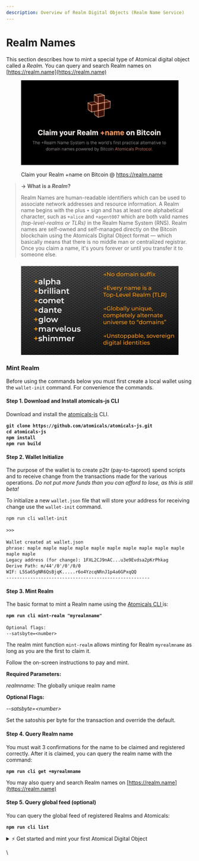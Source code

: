 ```yaml
---
description: Overview of Realm Digital Objects (Realm Name Service)
---
```


# Realm Names

This section describes how to mint a special type of Atomical digital object called a _Realm._ You can query and search Realm names on [https://realm.name](https://realm.name)

<figure><img src="../assets/banner2.png" alt=""><figcaption><p>Claim your Realm +name on Bitcoin @ <a href="https://realm.name">https://realm.name</a></p></figcaption></figure>

> **-> What is a **_**Realm**_**?**
>
> Realm Names are human-readable identifiers which can be used to associate network addresses and resource information. A Realm name begins with the plus `+` sign and has at least one alphabetical character, such as `+alice` and `+agent007` which are both valid names _(top-level-realms or TLRs)_ in the Realm Name System (RNS). Realm names are self-owned and self-managed directly on the Bitcoin blockchain using the Atomicals Digital Object format — which basically means that there is no middle man or centralized registrar. Once you claim a name, it's yours forever or until you transfer it to someone else.

###

<figure><img src="../assets/WhatsApp Image 2023-12-12 at 9.35.08 AM (1).jpeg" alt=""><figcaption></figcaption></figure>

### Mint Realm

Before using the commands below you must first create a local wallet using the `wallet-init` command. For convenience the commands.

#### Step 1. Download and Install atomicals-js CLI

Download and install the [atomicals-js](https://github.com/atomicals/atomicals-js) CLI.

<pre><code><strong>git clone https://github.com/atomicals/atomicals-js.git
</strong><strong>cd atomicals-js
</strong><strong>npm install
</strong><strong>npm run build
</strong></code></pre>

#### Step 2. Wallet Initialize

The purpose of the wallet is to create p2tr (pay-to-taproot) spend scripts and to receive change from the transactions made for the various operations. _Do not put more funds than you can afford to lose, as this is still beta!_

To initialize a new `wallet.json` file that will store your address for receiving change use the `wallet-init` command.

```
npm run cli wallet-init

>>>

Wallet created at wallet.json
phrase: maple maple maple maple maple maple maple maple maple maple maple maple
Legacy address (for change): 1FXL2CJ9nAC...u3e9Evdsa2pKrPhkag
Derive Path: m/44'/0'/0'/0/0
WIF: L5Sa65gNR6QsBjqK.....r6o4YzcqNRnJ1p4a6GPxqQQ
------------------------------------------------------
```

#### Step 3. Mint Realm

The basic format to mint a Realm name using the [Atomicals CLI ](../reference-and-tools/javascript-library-cli.md)is:

<pre><code><strong>npm run cli mint-realm "myrealmname"
</strong>
Optional flags:
--satsbyte=&#x3C;number>
</code></pre>

The realm mint function `mint-realm` allows minting for Realm `myrealmname` as long as you are the first to claim it.

Follow the on-screen instructions to pay and mint.

**Required Parameters:**

_realmname:_ The globally unique realm name

**Optional Flags:**

_--satsbyte=\<number>_

Set the satoshis per byte for the transaction and override the default.

#### Step 4. Query Realm name

You must wait 3 confirmations for the name to be claimed and registered correctly. After it is claimed, you can query the realm name with the command:

<pre><code><strong>npm run cli get +myrealmname
</strong></code></pre>

You may also query and search Realm names on [https://realm.name](https://realm.name)

#### Step 5. Query global feed (optional)

You can query the global feed of registered Realms and Atomicals:

<pre><code><strong>npm run cli list
</strong></code></pre>

<details>

<summary>⚡ Get started and mint your first Atomical Digital Object</summary>

[Download and install the Atomicals Javascript CLI tool](https://github.com/atomicals/atomicals-js) and follow the quick start instructions to mint your NFT, Collection, or Realm name in less than 2 minutes.

</details>





\


